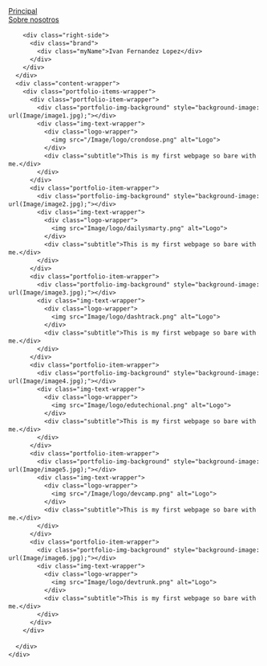 <!DOCTYPE html>
<html lang="en">
  <head>
    <meta charset="UTF-8" />
    <meta name="viewport" content="width=device-width, initial-scale=1.0" />
    <title>Document</title>
    <link rel="stylesheet" href="/style.css" />
    <link rel="preconnect" href="https://fonts.gstatic.com">
<link href="https://fonts.googleapis.com/css2?family=Lato&display=swap" rel="stylesheet">
  </head>
  <body>
    <div class="container">
      <div class="nav-wrapper">
        <div class="left-side">
          <div class="nav-link-wrapper">
            <a href="index.html">Principal</a>
          </div>
          <div class="nav-link-wrapper">
            <a href="about.html">Sobre nosotros</a>
          </div>
        </div>

        <div class="right-side">
          <div class="brand">
            <div class="myName">Ivan Fernandez Lopez</div>
          </div>
        </div>
      </div>
      <div class="content-wrapper">
        <div class="portfolio-items-wrapper">
          <div class="portfolio-item-wrapper">
            <div class="portfolio-img-background" style="background-image: url(Image/image1.jpg);"></div>
            <div class="img-text-wrapper">
              <div class="logo-wrapper">
                <img src="/Image/logo/crondose.png" alt="Logo">
              </div>
              <div class="subtitle">This is my first webpage so bare with me.</div>
            </div>
          </div>
          <div class="portfolio-item-wrapper">
            <div class="portfolio-img-background" style="background-image: url(Image/image2.jpg);"></div>
            <div class="img-text-wrapper">
              <div class="logo-wrapper">
                <img src="Image/logo/dailysmarty.png" alt="Logo">
              </div>
              <div class="subtitle">This is my first webpage so bare with me.</div>
            </div>
          </div>
          <div class="portfolio-item-wrapper">
            <div class="portfolio-img-background" style="background-image: url(Image/image3.jpg);"></div>
            <div class="img-text-wrapper">
              <div class="logo-wrapper">
                <img src="Image/logo/dashtrack.png" alt="Logo">
              </div>
              <div class="subtitle">This is my first webpage so bare with me.</div>
            </div>
          </div>
          <div class="portfolio-item-wrapper">
            <div class="portfolio-img-background" style="background-image: url(Image/image4.jpg);"></div>
            <div class="img-text-wrapper">
              <div class="logo-wrapper">
                <img src="Image/logo/edutechional.png" alt="Logo">
              </div>
              <div class="subtitle">This is my first webpage so bare with me.</div>
            </div>
          </div>
          <div class="portfolio-item-wrapper">
            <div class="portfolio-img-background" style="background-image: url(Image/image5.jpg);"></div>
            <div class="img-text-wrapper">
              <div class="logo-wrapper">
                <img src="/Image/logo/devcamp.png" alt="Logo">
              </div>
              <div class="subtitle">This is my first webpage so bare with me.</div>
            </div>
          </div>
          <div class="portfolio-item-wrapper">
            <div class="portfolio-img-background" style="background-image: url(Image/image6.jpg);"></div>
            <div class="img-text-wrapper">
              <div class="logo-wrapper">
                <img src="Image/logo/devtrunk.png" alt="Logo">
              </div>
              <div class="subtitle">This is my first webpage so bare with me.</div>
            </div>
          </div>
        </div>
        
      </div>
    </div>
  </body>
  <script src="script.js">
    
  </script>
</html>
